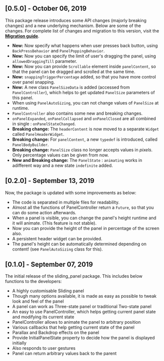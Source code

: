 ## [0.5.0] - October 06, 2019

This package release introduces some API changes (majorly breaking changes) and a new underlying mechanism. Below are some of the changes. For complete list of changes and migration to this version, visit the [**Migration guide**](https://github.com/RaviKavaiya/sliding_panel/wiki/Migration-guide).

- **New:** Now specify what happens when user presses back button, using `BackPressBehavior` and `PanelPoppingBehavior`.
- **New:** Now you can specify the limit of user's dragging the panel, using `allowedDraggingTill` parameter.
- **New:** Now you can provide `Scrollable` element inside `panelContent`, so that the panel can be dragged and scrolled at the same time.
- **New:** `snappingTriggerPercentage` added, so that you have more control over panel snapping.
- **New:** A new class `PanelSizeData` is added (accessed from `PanelController`), which helps to get updated `PanelSize` parameters of this panel.
- When using `PanelAutoSizing`, you can not change values of `PanelSize` at runtime.
- `PanelController` also contains some new and breaking changes.
- `onPanelExpanded`, `onPanelCollapsed` and `onPanelClosed` are all combined in single : `onPanelStateChanged`.
- **Breaking change:** The `headerContent` is now moved to a separate `Widget` called `PanelHeaderWidget`.
- **Breaking change:** For `panelContent`, a new `typedef` is introduced, called `PanelBodyBuilder`.
- **Breaking change:** `PanelSize` class no longer accepts values in *pixels*. Only percentage values can be given from now.
- **New and Breaking change:** The `PanelState` : `animating` works in adifferent way and a new state `indefinite` added.



## [0.2.0] - September 13, 2019

Now, the package is updated with some improvements as below:

- The code is separated in multiple files for readability.
- Almost all the functions of PanelController return a `Future`, so that you can do some action afterwards.
- When a panel is visible, you can change the panel's height runtime and it will animate. (This feature is not stable).
- Now you can provide the height of the panel in percentage of the screen also.
- A persistent header widget can be provided.
- The panel's height can be automatically determined depending on content! (see `PanelAutoSizing` class for this).



## [0.1.0] - September 07, 2019

The initial release of the sliding_panel package. This includes below functions to the developers:

- A highly customisable Sliding panel
- Though many options available, it is made as easy as possible to tweak look and feel of the panel
- A panel can work as Three-state panel or traditional Two-state panel
- An easy to use PanelController, which helps getting current panel state and modifying its current state
- PanelController allows to animate the panel to arbitrary position
- Various callbacks that help getting current state of the panel
- Parallax and Backdrop effects on the panel
- Provide InitialPanelState property to decide how the panel is displayed initially 
- Also responds to user gestures
- Panel can return arbitrary values back to the parent
